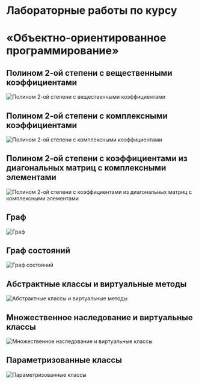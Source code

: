 # Лабораторные работы по курсу
# «Объектно-ориентированное программирование»
## Полином 2-ой степени с вещественными коэффициентами
![Полином 2-ой степени с вещественными коэффициентами][ooplab1]
## Полином 2-ой степени с комплексными коэффициентами
![Полином 2-ой степени с комплексными коэффициентами][ooplab2]
## Полином 2-ой степени с коэффициентами из диагональных матриц с комплексными элементами
![Полином 2-ой степени с коэффициентами из диагональных матриц с комплексными элементами][ooplab3]
## Граф
![Граф][ooplab4]
## Граф состояний
![Граф состояний][ooplab5]
## Абстрактные классы и виртуальные методы
![Абстрактные классы и виртуальные методы][ooplab6]
## Множественное наследование и виртуальные классы
![Множественное наследование и виртуальные классы][ooplab7]
## Параметризованные классы
![Параметризованные классы][ooplab8]

[ooplab1]: https://github.com/NikitaIT/OOP/blob/master/OopLab%201/Window.png "OopLab 1"
[ooplab2]: https://github.com/NikitaIT/OOP/blob/master/OopLab%202/Window.png "OopLab 2"
[ooplab3]: https://github.com/NikitaIT/OOP/blob/master/OopLab%203/Window.png "OopLab 3"
[ooplab4]: https://github.com/NikitaIT/OOP/blob/master/OopLab%204/Window.png "OopLab 4"
[ooplab5]: https://github.com/NikitaIT/OOP/blob/master/OopLab%205/Window.png "OopLab 5"
[ooplab6]: https://github.com/NikitaIT/OOP/blob/master/OopLab%206/Window.png "OopLab 6"
[ooplab7]: https://github.com/NikitaIT/OOP/blob/master/OopLab%207/Window.png "OopLab 7"
[ooplab8]: https://github.com/NikitaIT/OOP/blob/master/OopLab%208/Window.png "OopLab 8"
